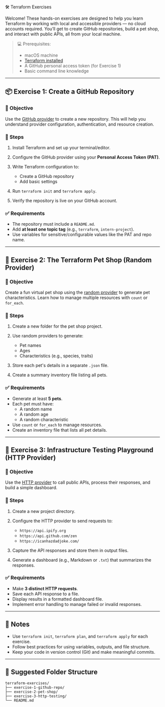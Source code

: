  🛠️ Terraform Exercises

Welcome! These hands-on exercises are designed to help you learn Terraform by working with local and accessible providers — no cloud accounts required. You’ll get to create GitHub repositories, build a pet shop, and interact with public APIs, all from your local machine.

> 💻 Prerequisites:  
> - macOS machine  
> - [Terraform installed](https://developer.hashicorp.com/terraform/downloads)  
> - A GitHub personal access token (for Exercise 1)  
> - Basic command line knowledge  

---

## 📦 Exercise 1: Create a GitHub Repository

### 🎯 Objective
Use the [GitHub provider](https://registry.terraform.io/providers/integrations/github/latest/docs) to create a new repository. This will help you understand provider configuration, authentication, and resource creation.

### 🧭 Steps

1. Install Terraform and set up your terminal/editor.
2. Configure the GitHub provider using your **Personal Access Token (PAT)**.
3. Write Terraform configuration to:
   - Create a GitHub repository
   - Add basic settings

4. Run `terraform init` and `terraform apply`.
5. Verify the repository is live on your GitHub account.

### ✅ Requirements

- The repository must include a `README.md`.
- Add **at least one topic tag** (e.g., `terraform`, `intern-project`).
- Use variables for sensitive/configurable values like the PAT and repo name.

---

## 🐾 Exercise 2: The Terraform Pet Shop (Random Provider)

### 🎯 Objective
Create a fun virtual pet shop using the [random provider](https://registry.terraform.io/providers/hashicorp/random/latest/docs) to generate pet characteristics. Learn how to manage multiple resources with `count` or `for_each`.

### 🧭 Steps

1. Create a new folder for the pet shop project.
2. Use random providers to generate:
   - Pet names
   - Ages
   - Characteristics (e.g., species, traits)

3. Store each pet's details in a separate `.json` file.
4. Create a summary inventory file listing all pets.

### ✅ Requirements

- Generate at least **5 pets**.
- Each pet must have:
  - A random name
  - A random age
  - A random characteristic
- Use `count` or `for_each` to manage resources.
- Create an inventory file that lists all pet details.

---

## 🔬 Exercise 3: Infrastructure Testing Playground (HTTP Provider)

### 🎯 Objective
Use the [HTTP provider](https://registry.terraform.io/providers/hashicorp/http/latest/docs) to call public APIs, process their responses, and build a simple dashboard.

### 🧭 Steps

1. Create a new project directory.
2. Configure the HTTP provider to send requests to:
   - `https://api.ipify.org`
   - `https://api.github.com/zen`
   - `https://icanhazdadjoke.com/`

3. Capture the API responses and store them in output files.
4. Generate a dashboard (e.g., Markdown or `.txt`) that summarizes the responses.

### ✅ Requirements

- Make **3 distinct HTTP requests**.
- Save each API response to a file.
- Display results in a formatted dashboard file.
- Implement error handling to manage failed or invalid responses.

---

## 📝 Notes

- Use `terraform init`, `terraform plan`, and `terraform apply` for each exercise.
- Follow best practices for using variables, outputs, and file structure.
- Keep your code in version control (Git) and make meaningful commits.

---

## 📁 Suggested Folder Structure

```
terraform-exercises/
├── exercise-1-github-repo/
├── exercise-2-pet-shop/
├── exercise-3-http-testing/
└── README.md
```
